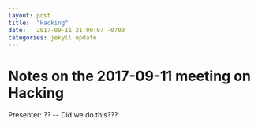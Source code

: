 ```yaml
---
layout: post
title:  "Hacking"
date:   2017-09-11 21:00:07 -0700
categories: jekyll update
---
```

# Notes on the 2017-09-11 meeting on Hacking

Presenter: ?? -- Did we do this???